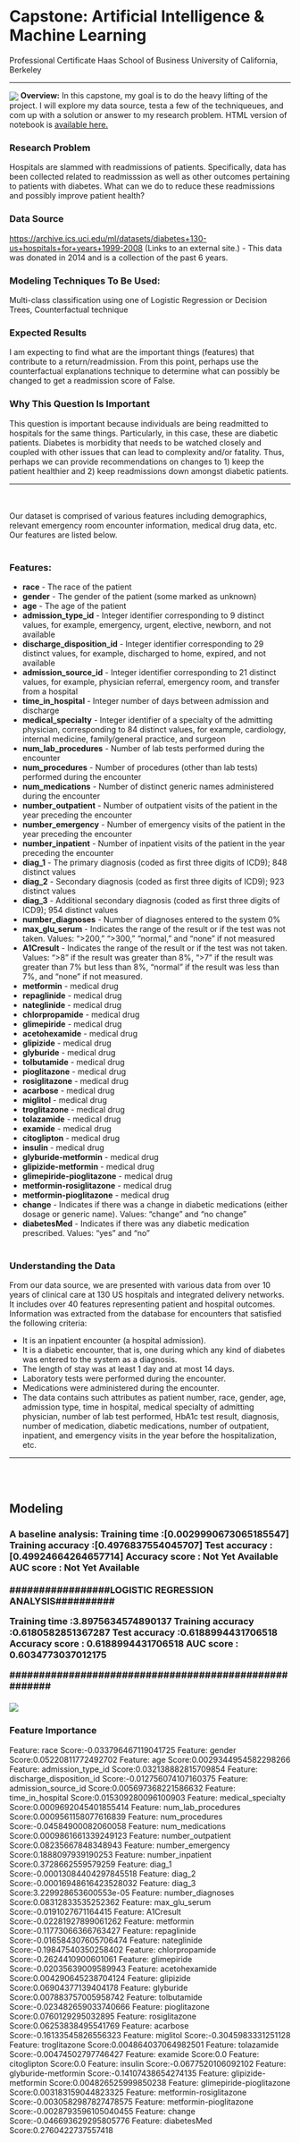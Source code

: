 # Capstone: Artificial Intelligence & Machine Learning
Professional Certificate
Haas School of Business
University of California, Berkeley
<hr>

<img align="center" src="https://www.signitysolutions.com/blog/wp-content/uploads/2020/09/artificial-intelligence-in-healthcare-sector.jpg">
<b>Overview:</b> In this capstone, my goal is to do the heavy lifting of the project. I will explore my data source, testa a few of the techniqueues, and com up with a solution or answer to my research problem. HTML version of notebook is <a href="https://federalcomputing.com/capstoneAIML.html" target="_blank">available here. </a>



<h3>Research Problem</h3>

Hospitals are slammed with readmissions of patients. Specifically, data has been collected related to readmisssion as well as other outcomes pertaining to patients with diabetes. What can we do to reduce these readmissions and possibly improve patient health?

<h3>Data Source</h3>

https://archive.ics.uci.edu/ml/datasets/diabetes+130-us+hospitals+for+years+1999-2008 (Links to an external site.) - This data was donated in 2014 and is a collection of the past 6 years.
<h3>Modeling Techniques To Be Used:</h3>
Multi-class classification using one of Logistic Regression or Decision Trees, Counterfactual technique
<h3>Expected Results</h3>

I am expecting to find what are the important things (features) that contribute to a return/readmission. From this point, perhaps use the counterfactual explanations technique to determine what can possibly be changed to get a readmission score of False.
<h3>Why This Question Is Important</h3>

This question is important because individuals are being readmitted to hospitals for the same things. Particularly, in this case, these are diabetic patients. Diabetes is morbidity that needs to be watched closely and coupled with other issues that can lead to complexity and/or fatality. Thus, perhaps we can provide recommendations on changes to 1) keep the patient healthier and 2) keep readmissions down amongst diabetic patients.

<hr><br><br>
Our dataset is comprised of various features including demographics, relevant emergency room encounter information, medical drug data, etc. Our features are listed below.<br><br>

<h3>Features:</h3>

+ <b>race</b></b> - The race of the patient
+ <b>gender</b> - The gender of the patient (some marked as unknown)
+ <b>age</b> - The age of the patient
+ <b>admission_type_id</b> - Integer identifier corresponding to 9 distinct values, for example, emergency, urgent, elective, newborn, and not available
+ <b>discharge_disposition_id</b> - Integer identifier corresponding to 29 distinct values, for example, discharged to home, expired, and not available
+ <b>admission_source_id</b> - Integer identifier corresponding to 21 distinct values, for example, physician referral, emergency room, and transfer from a hospital
+ <b>time_in_hospital</b> - Integer number of days between admission and discharge
+ <b>medical_specialty</b> - Integer identifier of a specialty of the admitting physician, corresponding to 84 distinct values, for example, cardiology, internal medicine, family/general practice, and surgeon
+ <b>num_lab_procedures</b> - Number of lab tests performed during the encounter
+ <b>num_procedures</b> - Number of procedures (other than lab tests) performed during the encounter
+ <b>num_medications</b> - Number of distinct generic names administered during the encounter
+ <b>number_outpatient</b> - Number of outpatient visits of the patient in the year preceding the encounter
+ <b>number_emergency</b> - Number of emergency visits of the patient in the year preceding the encounter
+ <b>number_inpatient</b> - Number of inpatient visits of the patient in the year preceding the encounter
+ <b>diag_1</b> - The primary diagnosis (coded as first three digits of ICD9); 848 distinct values
+ <b>diag_2</b> - Secondary diagnosis (coded as first three digits of ICD9); 923 distinct values
+ <b>diag_3</b> - Additional secondary diagnosis (coded as first three digits of ICD9); 954 distinct values
+ <b>number_diagnoses</b> - Number of diagnoses entered to the system 0%
+ <b>max_glu_serum</b> - Indicates the range of the result or if the test was not taken. Values: “>200,” “>300,” “normal,” and “none” if not measured
+ <b>A1Cresult</b> - Indicates the range of the result or if the test was not taken. Values: “>8” if the result was greater than 8%, “>7” if the result was greater than 7% but less than 8%, “normal” if the result was less than 7%, and “none” if not measured.
+ <b>metformin</b> - medical drug
+ <b>repaglinide</b> - medical drug
+ <b>nateglinide</b> - medical drug
+ <b>chlorpropamide</b> - medical drug
+ <b>glimepiride</b> - medical drug
+ <b>acetohexamide</b> - medical drug
+ <b>glipizide</b> - medical drug
+ <b>glyburide</b> - medical drug
+ <b>tolbutamide</b> - medical drug
+ <b>pioglitazone</b> - medical drug
+ <b>rosiglitazone</b> - medical drug
+ <b>acarbose</b> - medical drug
+ <b>miglitol</b> - medical drug
+ <b>troglitazone</b> - medical drug
+ <b>tolazamide</b> - medical drug
+ <b>examide</b> - medical drug
+ <b>citoglipton</b> - medical drug
+ <b>insulin</b> - medical drug
+ <b>glyburide-metformin</b> - medical drug
+ <b>glipizide-metformin</b> - medical drug
+ <b>glimepiride-pioglitazone</b> - medical drug
+ <b>metformin-rosiglitazone</b> - medical drug
+ <b>metformin-pioglitazone</b> - medical drug
+ <b>change</b> - Indicates if there was a change in diabetic medications (either dosage or generic name). Values: “change” and “no change”
+ <b>diabetesMed</b> - Indicates if there was any diabetic medication prescribed. Values: “yes” and “no”
<br><br>
 <h3>Understanding the Data</h3>
From our data source, we are presented with various data from over 10 years of clinical care at 130 US hospitals and integrated delivery networks. It includes over 40 features representing patient and hospital outcomes. Information was extracted from the database for encounters that satisfied the following criteria:

+ It is an inpatient encounter (a hospital admission).
+ It is a diabetic encounter, that is, one during which any kind of diabetes was entered to the system as a diagnosis.
+ The length of stay was at least 1 day and at most 14 days.
+ Laboratory tests were performed during the encounter.
+ Medications were administered during the encounter.
+ The data contains such attributes as patient number, race, gender, age, admission type, time in hospital, medical specialty of admitting physician, number of lab test performed, HbA1c test result, diagnosis, number of medication, diabetic medications, number of outpatient, inpatient, and emergency visits in the year before the hospitalization, etc.
<hr><br><br>
<h2>Modeling<h3>
 <b>A baseline analysis:</b>
Training time :[0.0029990673065185547]
Training accuracy :[0.4976837554045707]
Test accuracy :[0.49924664264657714]
Accuracy score : Not Yet Available
AUC score : Not Yet Available<br><br>
#################LOGISTIC REGRESSION ANALYSIS##########

Training time :3.8975634574890137
Training accuracy :0.6180582851367287
Test accuracy :0.6188994431706518
Accuracy score : 0.6188994431706518
AUC score : 0.6034773037012175

######################################################<br><br>
 <img src="https://awesomescreenshot.s3.amazonaws.com/image/3446742/31431676-490548cfd16b6a5484cd60a39f153edb.png?X-Amz-Algorithm=AWS4-HMAC-SHA256&X-Amz-Credential=AKIAJSCJQ2NM3XLFPVKA%2F20220816%2Fus-east-1%2Fs3%2Faws4_request&X-Amz-Date=20220816T185414Z&X-Amz-Expires=28800&X-Amz-SignedHeaders=host&X-Amz-Signature=5c161a76e8fa5289725b93f343fa452796a4843e650621345637564c52d32786">
 <br>
 <h3>Feature Importance</h3>
Feature: race 	 Score:-0.033796467119041725
Feature: gender 	 Score:0.05220811772492702
Feature: age 	 Score:0.0029344954582298266
Feature: admission_type_id 	 Score:0.032138882815709854
Feature: discharge_disposition_id 	 Score:-0.012756074107160375
Feature: admission_source_id 	 Score:0.005697368221586632
Feature: time_in_hospital 	 Score:0.015309280096100903
Feature: medical_specialty 	 Score:0.0009692045401855414
Feature: num_lab_procedures 	 Score:0.0009561158077616839
Feature: num_procedures 	 Score:-0.04584900082060058
Feature: num_medications 	 Score:0.0009861661339249123
Feature: number_outpatient 	 Score:0.08235667848348943
Feature: number_emergency 	 Score:0.1888097939190253
Feature: number_inpatient 	 Score:0.3728662559579259
Feature: diag_1 	 Score:-0.00013084404297845518
Feature: diag_2 	 Score:-0.00016948616423528032
Feature: diag_3 	 Score:3.229928653600553e-05
Feature: number_diagnoses 	 Score:0.08312833535252362
Feature: max_glu_serum 	 Score:-0.0191027671164415
Feature: A1Cresult 	 Score:-0.02281927899061262
Feature: metformin 	 Score:-0.11773066366763427
Feature: repaglinide 	 Score:-0.016584307605706474
Feature: nateglinide 	 Score:-0.19847540350258402
Feature: chlorpropamide 	 Score:-0.2624410900601061
Feature: glimepiride 	 Score:-0.02035639009589943
Feature: acetohexamide 	 Score:0.004290645238704124
Feature: glipizide 	 Score:0.06904377139404178
Feature: glyburide 	 Score:0.007883757005958742
Feature: tolbutamide 	 Score:-0.023482659033740666
Feature: pioglitazone 	 Score:0.0760129295032895
Feature: rosiglitazone 	 Score:0.06253838495541769
Feature: acarbose 	 Score:-0.16133545826556323
Feature: miglitol 	 Score:-0.3045983331251128
Feature: troglitazone 	 Score:0.004864037064982501
Feature: tolazamide 	 Score:-0.00474502797746427
Feature: examide 	 Score:0.0
Feature: citoglipton 	 Score:0.0
Feature: insulin 	 Score:-0.0677520106092102
Feature: glyburide-metformin 	 Score:-0.14107438654274135
Feature: glipizide-metformin 	 Score:0.004826525999850238
Feature: glimepiride-pioglitazone 	 Score:0.003183159044823325
Feature: metformin-rosiglitazone 	 Score:-0.0030582987827478575
Feature: metformin-pioglitazone 	 Score:-0.0028793596105040455
Feature: change 	 Score:-0.046693629295805776
Feature: diabetesMed 	 Score:0.2760422737557418
